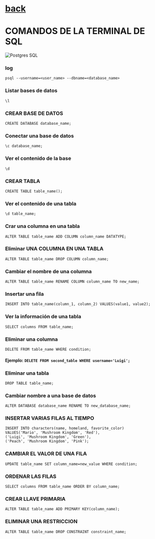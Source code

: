 
# [back](README.md)

# COMANDOS DE LA TERMINAL DE SQL
![Postgres SQL](https://img.shields.io/badge/postgresql-4169e1?style=for-the-badge&logo=postgresql&logoColor=white)

### log
```
psql --username=<user_name> --dbname=<database_name>
```

### Listar bases de datos
```
\l
```

### CREAR BASE DE DATOS
```
CREATE DATABASE database_name;
```

### Conectar una base de datos
```
\c database_name;
```

### Ver el contenido de la base
```
\d
```

### CREAR TABLA
```
CREATE TABLE table_name();
```

### Ver el contenido de una tabla
```
\d table_name;
```

### Crar una columna en una tabla
```
ALTER TABLE table_name ADD COLUMN column_name DATATYPE;
```

### Eliminar UNA COLUMNA EN UNA TABLA
```
ALTER TABLE table_name DROP COLUMN column_name;
```

### Cambiar el nombre de una columna
```
ALTER TABLE table_name RENAME COLUMN column_name TO new_name;
```

### Insertar una fila
```
INSERT INTO table_name(column_1, column_2) VALUES(value1, value2);
```

### Ver la información de una tabla
```
SELECT columns FROM table_name;
```

### Eliminar una columna
```
DELETE FROM table_name WHERE condition;
```

#### Ejemplo: **`DELETE FROM second_table WHERE username='Luigi';`**

### Eliminar una tabla
```
DROP TABLE table_name;
```

### Cambiar nombre a una base de datos
```
ALTER DATABASE database_name RENAME TO new_database_name;
```

### INSERTAR VARIAS FILAS AL TIEMPO
```
INSERT INTO characters(name, homeland, favorite_color)
VALUES('Mario', 'Mushroom Kingdom', 'Red'),
('Luigi', 'Mushroom Kingdom', 'Green'),
('Peach', 'Mushroom Kingdom', 'Pink');
```

### CAMBIAR EL VALOR DE UNA FILA

```
UPDATE table_name SET column_name=new_value WHERE condition;
```

### ORDENAR LAS FILAS
```
SELECT columns FROM table_name ORDER BY column_name;
```

### CREAR LLAVE PRIMARIA
```
ALTER TABLE table_name ADD PRIMARY KEY(column_name);
```

### ELIMINAR UNA RESTRICCION
```
ALTER TABLE table_name DROP CONSTRAINT constraint_name;
```
